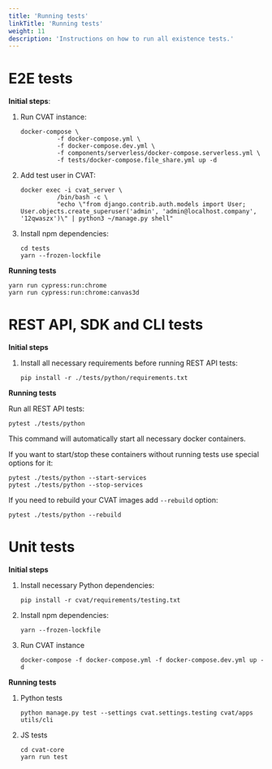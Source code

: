 ```yaml
---
title: 'Running tests'
linkTitle: 'Running tests'
weight: 11
description: 'Instructions on how to run all existence tests.'
---
```


# E2E tests

**Initial steps**:
1. Run CVAT instance:
   ```
   docker-compose \
             -f docker-compose.yml \
             -f docker-compose.dev.yml \
             -f components/serverless/docker-compose.serverless.yml \
             -f tests/docker-compose.file_share.yml up -d
   ```
1. Add test user in CVAT:
   ```
   docker exec -i cvat_server \
             /bin/bash -c \
             "echo \"from django.contrib.auth.models import User; User.objects.create_superuser('admin', 'admin@localhost.company', '12qwaszx')\" | python3 ~/manage.py shell"
   ```
1. Install npm dependencies:
   ```
   cd tests
   yarn --frozen-lockfile
   ```

**Running tests**

```
yarn run cypress:run:chrome
yarn run cypress:run:chrome:canvas3d
```

# REST API, SDK and CLI tests

**Initial steps**
1. Install all necessary requirements before running REST API tests:
   ```
   pip install -r ./tests/python/requirements.txt
   ```

**Running tests**

Run all REST API tests:

```
pytest ./tests/python
```

This command will automatically start all necessary docker containers.

If you want to start/stop these containers without running tests
use special options for it:

```
pytest ./tests/python --start-services
pytest ./tests/python --stop-services
```

If you need to rebuild your CVAT images add `--rebuild` option:
```
pytest ./tests/python --rebuild
```

# Unit tests

**Initial steps**
1. Install necessary Python dependencies:
   ```
   pip install -r cvat/requirements/testing.txt
   ```
1. Install npm dependencies:
   ```
   yarn --frozen-lockfile
   ```
1. Run CVAT instance
   ```
   docker-compose -f docker-compose.yml -f docker-compose.dev.yml up -d
   ```

**Running tests**
1. Python tests
   ```
   python manage.py test --settings cvat.settings.testing cvat/apps utils/cli
   ```
1. JS tests
   ```
   cd cvat-core
   yarn run test
   ```
